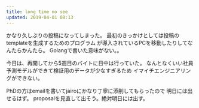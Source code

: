 ```yaml
---
title: long time no see
updated: 2019-04-01 08:13
---
```


かなり久しぶりの投稿になってしまった。
最初のきっかけとしては投稿のtemplateを生成するためのプログラム
が導入されているPCを移動したりしてなんたらかんたら。
Golangで書いた意味がない。。

今日は、再開してから5週目のバイトに日中は行っていた。
なんとなくいい社員予測モデルができて検証用のデータが少なすぎるため
イマイチエンジニアリングができない。

PhDの方はemailを書いてjairoにかなり丁寧に添削してもらったので
明日には出せるはず。
proposalを見直して出そう。絶対明日には出す。
